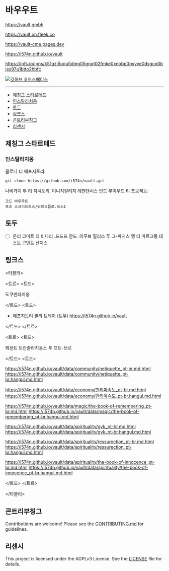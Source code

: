 # 바우우트

<https://vault.gmbh>

<https://vault.on.fleek.co>

<https://vault-cme.pages.dev>

<https://i574n.github.io/vault>

<https://ipfs.io/ipns/k51qzi5uqu5dmg05gnqt02fmke0xnobp0psyve0dsgcq0bjso97u1btto2hbfc>

[![깃허브 코드스페이스](
https://github.com/codespaces/badge.svg)](
https://github.com/codespaces/new?hide_repo_select=true&ref=main&repo=602361649)

---

- [제칭그 스타르테드](#제칭그-스타르테드)
- [인스탈라치옹](#인스탈라치옹)
- [토두](#토두)
- [링크스](#링크스)
- [콘트리부칭그](#콘트리부칭그)
- [리센시](#리센시)

## 제칭그 스타르테드

### 인스탈라치옹

클로니 티 헤포지토리:

```포웨르제우
git clone https://github.com/i574n/vault.git
```

나비가치 투 티 지렉토리, 이니치알리지 데펜덴시스 안드 부이우드 티 프로젝트:

```포웨르제우
크드 바우우트
프즈 스크리프트스/워르크플로.프스1
```

## 토두

- [ ] 온리 코미트 티 비나리 .프드프 안드 .이푸브 필리스 투 그-파지스 엥 티 마르크동 테스트 콘텐트 샨지스

## 링크스

<타블리>

<트르>
<트드>

도쿠멘타치옹

</트드>
<트드>

- 헤포지토리 필리 트레이 (트무)
<https://i574n.github.io/vault>

</트드>
</트르>

<트르>
<트드>

헤센트 트란즐라치옹스 투 프트-브르

</트드>
<트드>

<https://i574n.github.io/vault/data/community/netiquette_pt-br.md.html>
<https://i574n.github.io/vault/data/community/netiquette_pt-br.hangul.md.html>

<https://i574n.github.io/vault/data/economy/만리마속도_pt-br.md.html>
<https://i574n.github.io/vault/data/economy/만리마속도_pt-br.hangul.md.html>

<https://i574n.github.io/vault/data/magic/the-book-of-remembering_pt-br.md.html>
<https://i574n.github.io/vault/data/magic/the-book-of-remembering_pt-br.hangul.md.html>

<https://i574n.github.io/vault/data/spirituality/gvk_pt-br.md.html>
<https://i574n.github.io/vault/data/spirituality/gvk_pt-br.hangul.md.html>

<https://i574n.github.io/vault/data/spirituality/ressurection_pt-br.md.html>
<https://i574n.github.io/vault/data/spirituality/ressurection_pt-br.hangul.md.html>

<https://i574n.github.io/vault/data/spirituality/the-book-of-innocence_pt-br.md.html>
<https://i574n.github.io/vault/data/spirituality/the-book-of-innocence_pt-br.hangul.md.html>

</트드>
</트르>

</타블리>

## 콘트리부칭그

Contributions are welcome! Please see the [CONTRIBUTING.md](https://github.com/i574n/.github/blob/main/CONTRIBUTING.md) for guidelines.

## 리센시

This project is licensed under the AGPLv3 License. See the [LICENSE](https://github.com/i574n/vault/blob/main/LICENSE) file for details.
